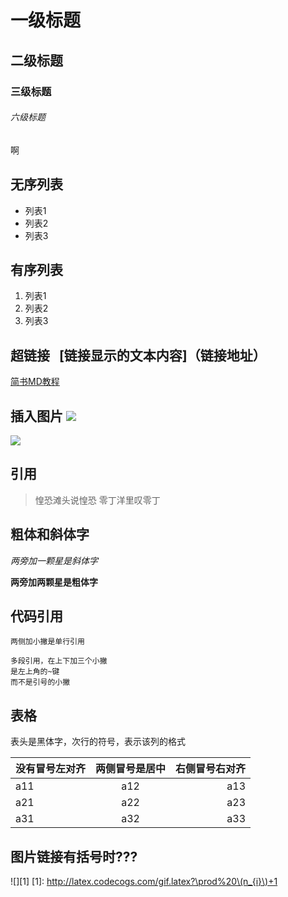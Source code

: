 # 一级标题
## 二级标题
### 三级标题
###### 六级标题
啊

## 无序列表
- 列表1
- 列表2
- 列表3
## 有序列表
1. 列表1
2. 列表2
3. 列表3

## 超链接   [链接显示的文本内容]（链接地址）
[简书MD教程](https://www.jianshu.com/p/PpDNMG)

## 插入图片 ![](图片链接地址)
![](http://upload-images.jianshu.io/upload_images/259-0ad0d0bfc1c608b6.jpg?imageMogr2/auto-orient/strip%7CimageView2/2/w/1240)

## 引用
> 惶恐滩头说惶恐
> 零丁洋里叹零丁

## 粗体和斜体字
*两旁加一颗星是斜体字*

**两旁加两颗星是粗体字**

## 代码引用
`两侧加小撇是单行引用`

```
多段引用，在上下加三个小撇
是左上角的~键
而不是引号的小撇
```

## 表格
表头是黑体字，次行的符号，表示该列的格式

|没有冒号左对齐 |两侧冒号是居中|右侧冒号右对齐|
| ------------ |:-----------:| ----------:|
|       a11    |      a12    |     a13    |
|       a21    |      a22    |     a23    |
|       a31    |      a32    |     a33    |










## 图片链接有括号时???
![][1]
[1]: http://latex.codecogs.com/gif.latex?\prod%20\(n_{i}\)+1





